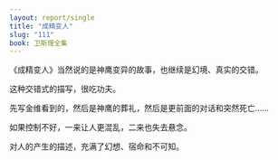 ```yaml
---
layout: report/single
title: "成精变人"
slug: "111"
book: 卫斯理全集
---
```

《成精变人》当然说的是神鹰变异的故事，也继续是幻境、真实的交错。

这种交错式的描写，很吃功夫。

先写金维看到的，然后是神鹰的葬礼，然后是更前面的对话和突然死亡……

如果控制不好，一来让人更混乱，二来也失去悬念。

对人的产生的描述，充满了幻想、宿命和不可知。
